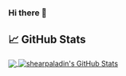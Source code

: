 ### Hi there 👋

<!--
**shearpaladin/shearpaladin** is a ✨ _special_ ✨ repository because its `README.md` (this file) appears on your GitHub profile.


Here are some ideas to get you started:

- 🔭 I’m currently working on ...
- 🌱 I’m currently learning ...
- 👯 I’m looking to collaborate on ...
- 🤔 I’m looking for help with ...
- 💬 Ask me about ...
- 📫 How to reach me: ...
- 😄 Pronouns: ...
- ⚡ Fun fact: ...
-->

## &#x1f4c8; GitHub Stats
<!-- Top Programming Languages -->
<a href="https://github.com/shearpaladin/shearpaladin">
  <img align="center" src="https://github-readme-stats.vercel.app/api/top-langs/?username=shearpaladin&hide=java,html&title_color=ffffff&text_color=c9cacc&icon_color=2bbc8a&bg_color=1d1f21" />
</a>

<a href="https://github.com/shearpaladin/shearpaladin">
  <img align="center" src="https://github-readme-stats.vercel.app/api?username=shearpaladin&show_icons=true&line_height=27&count_private=true&title_color=ffffff&text_color=c9cacc&icon_color=2bbc8a&bg_color=1d1f21" alt="shearpaladin's GitHub Stats" />
</a>
